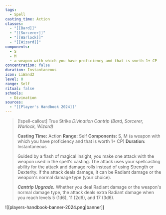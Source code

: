 ```yaml
---
tags:
  - Spell
casting_time: Action
classes:
  - "[[Bard]]"
  - "[[Sorcerer]]"
  - "[[Warlock]]"
  - "[[Wizard]]"
components:
  - S
  - M
  - a weapon with which you have proficiency and that is worth 1+ CP
concentration: false
duration: Instantaneous
icon: LiWand2
level: 0
range: Self
ritual: false
schools:
  - Divination
sources: 
  - "[[Player's Handbook 2024]]"
---
```

>[!spell-callout] True Strike
>_Divination Cantrip (Bard, Sorcerer, Warlock, Wizard)_
>
>**Casting Time:** Action
>**Range:** Self
>**Components:** S, M (a weapon with which you have proficiency and that is worth 1+ CP)
>**Duration:** Instantaneous
>
>Guided by a flash of magical insight, you make one attack with the weapon used in the spell's casting. The attack uses your spellcasting ability for the attack and damage rolls instead of using Strength or Dexterity. If the attack deals damage, it can be Radiant damage or the weapon's normal damage type (your choice).
>
>**_Cantrip Upgrade._** Whether you deal Radiant damage or the weapon's normal damage type, the attack deals extra Radiant damage when you reach levels 5 (1d6), 11 (2d6), and 17 (3d6).


![[players-handbook-banner-2024.png|banner]]